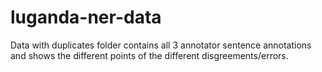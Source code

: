 # luganda-ner-data

Data with duplicates folder contains all 3 annotator sentence annotations and shows the different points of the different disgreements/errors.